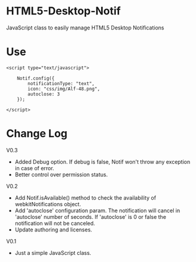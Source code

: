 HTML5-Desktop-Notif
===================

JavaScript class to easily manage HTML5 Desktop Notifications

Use
===================

  <script type="text/javascript" src="js/HTML5DesktopNotif.js"></script>		
  
	<script type="text/javascript">
	
		Notif.config({
			notificationType: "text",
			icon: "css/img/Alf-48.png",
			autoclose: 3
		});
	
	</script>


Change Log
===================

V0.3
- Added Debug option. If debug is false, Notif won't throw any exception in case of error.
- Better control over permission status.

V0.2
- Add Notif.isAvailable() method to check the availability of webkitNotifications object.
- Add 'autoclose' configuration param. The notification will cancel in 'autoclose' number of seconds. If 'autoclose' is 0 or false the notification will not be canceled.
- Update authoring and licenses.

V0.1
- Just a simple JavaScript class.